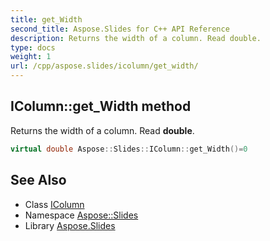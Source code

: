 ```yaml
---
title: get_Width
second_title: Aspose.Slides for C++ API Reference
description: Returns the width of a column. Read double.
type: docs
weight: 1
url: /cpp/aspose.slides/icolumn/get_width/
---
```

## IColumn::get_Width method


Returns the width of a column. Read **double**.

```cpp
virtual double Aspose::Slides::IColumn::get_Width()=0
```

## See Also

* Class [IColumn](../)
* Namespace [Aspose::Slides](../../)
* Library [Aspose.Slides](../../../)
